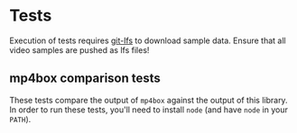 # Tests

Execution of tests requires [git-lfs](https://git-lfs.github.com/) to download sample data.
Ensure that all video samples are pushed as lfs files!

## mp4box comparison tests

These tests compare the output of `mp4box` against the output of this library.
In order to run these tests, you'll need to install `node` (and have `node` in your `PATH`).